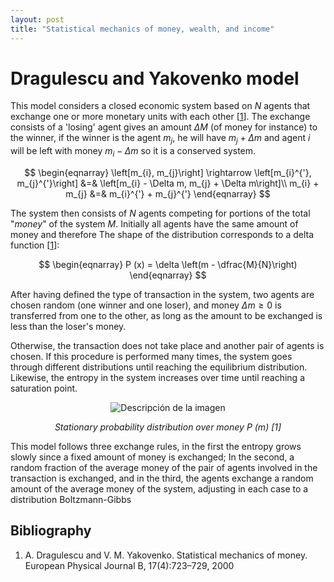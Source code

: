 ```yaml
---
layout: post
title: "Statistical mechanics of money, wealth, and income"
---
```


# Dragulescu and Yakovenko model


This model considers a closed economic system based on $N$ agents that exchange one or more monetary units with each other \[[1](#bibliography)\]. The exchange consists of a 'losing' agent gives an amount $\Delta M$ (of money for instance) to the winner, if the winner is the agent $m_{j}$, he will have $m_{j} + \Delta m$ and agent $i$ will be left with money $m_{i} - \Delta m$ so it is a conserved system.

$$
\begin{eqnarray}
\left[m_{i}, m_{j}\right] \rightarrow \left[m_{i}^{'}, m_{j}^{'}\right] &=& \left[m_{i} - \Delta m, m_{j} + \Delta m\right]\\
m_{i} + m_{j} &=& m_{i}^{'} + m_{j}^{'}
\end{eqnarray}
$$

The system then consists of $N$ agents competing for portions of the total "_money_" of the system $M$. Initially all agents have the same amount of money and therefore The shape of the distribution corresponds to a delta function \[[1](#bibliography)\]:

$$
\begin{eqnarray}
P (x) = \delta \left(m - \dfrac{M}{N}\right) 
\end{eqnarray}
$$

After having defined the type of transaction in the system, two agents are chosen random (one winner and one loser), and money $\Delta m \geq 0$ is transferred from one to the other, as long as the amount to be exchanged is less than the loser's money.

Otherwise, the transaction does not take place and another pair of agents is chosen. If this procedure is performed many times, the system goes through different distributions until reaching the equilibrium distribution. Likewise, the entropy in the system increases over time until reaching a saturation point.

<div style="text-align: center;">
    <img src="{{ "/images/day1.png" | relative_url }}" alt="Descripción de la imagen" style="max-width: 100%; height: auto;">
    <p style="font-style: italic;"> Stationary probability distribution over money P (m) [1]</p>
</div>


This model follows three exchange rules, in the first the entropy grows slowly since a fixed amount of money is exchanged; In the second, a random fraction of the average money of the pair of agents involved in the transaction is exchanged, and in the third, the agents exchange a random amount of the average money of the system, adjusting in each case to a distribution Boltzmann-Gibbs

## Bibliography
<a id="bibliography"></a>

1. A. Dragulescu and V. M. Yakovenko. Statistical mechanics of money. European Physical	Journal B, 17(4):723–729, 2000
